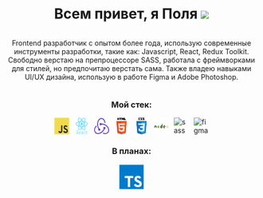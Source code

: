 <div style="display:flex; flex-direction:column; align-items:center;"><h1 align="center">Всем привет, я Поля <img src="https://github.com/blackcater/blackcater/raw/main/images/Hi.gif" height="32"/></h1>
   <p align="center">Frontend разработчик с опытом более года, использую современные инструменты разработки, такие как: Javascript, React, Redux Toolkit. Свободно верстаю на препроцессоре SASS, работала с фреймворками для стилей, но предпочитаю верстать сама. Также владею навыками UI/UX дизайна, использую в работе Figma и Adobe Photoshop.</p>
   
<h3 align="center">Мой стек: </h3>
<div style="display:flex; flex-direction:row; justify-content:center; gap:10px; align:center;">
<img src="https://raw.githubusercontent.com/devicons/devicon/master/icons/javascript/javascript-original.svg" width="30" alt="JS"/> <img src="https://raw.githubusercontent.com/devicons/devicon/master/icons/react/react-original-wordmark.svg" width="30" alt="react"/> <img src="https://raw.githubusercontent.com/devicons/devicon/master/icons/redux/redux-original.svg" width="30" alt="redux"/> <img src="https://raw.githubusercontent.com/devicons/devicon/master/icons/html5/html5-original-wordmark.svg" width="30" alt="HTML"/> <img src="https://raw.githubusercontent.com/devicons/devicon/master/icons/css3/css3-original-wordmark.svg" width="30" alt="CSS"/> <img src="https://raw.githubusercontent.com/devicons/devicon/master/icons/nodejs/nodejs-original-wordmark.svg" width="30" alt="nodejs"/>
<img src="https://cdn.jsdelivr.net/gh/devicons/devicon/icons/sass/sass-original.svg" width="30" alt="sass"/>
<img src="https://cdn.jsdelivr.net/gh/devicons/devicon/icons/figma/figma-original.svg" width="30" alt="figma"/>
</div>



<h3 align="center">В планах: </h3>
<img src="https://raw.githubusercontent.com/devicons/devicon/master/icons/typescript/typescript-original.svg" width="50" alt="ts"/>
</div>
